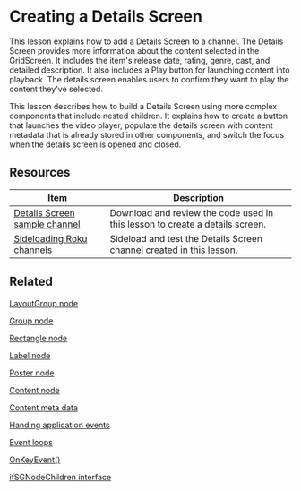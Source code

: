 # Creating a Details Screen

This lesson explains how to add a Details Screen to a channel. The Details Screen provides more information about the content selected in the GridScreen. It includes the item's release date, rating, genre, cast, and detailed description. It also includes a Play button for launching content into playback. The details screen enables users to confirm they want to play the content they've selected. 

This lesson describes how to build a Details Screen using more complex components that include nested children. It explains how to create a button that launches the video player, populate the details screen with content metadata that is already stored in other components, and switch the focus when the details screen is opened and closed. 

## Resources

| Item                                                         | Description                                                  |
| ------------------------------------------------------------ | ------------------------------------------------------------ |
| [Details Screen sample channel](https://github.com/rokudev/scenegraph-master-sample/tree/master/DetailsScreen) | Download and review the code used in this lesson to create a details screen. |
| [Sideloading  Roku channels](https://developer.roku.com/docs/developer-program/getting-started/developer-setup.md#step-2-accessing-the-development-application-installer) | Sideload and test the Details Screen channel created in this lesson. |

## Related

[LayoutGroup node](https://developer.roku.com/docs/references/scenegraph/layout-group-nodes/layoutgroup.md)

[Group node](https://developer.roku.com/docs/references/scenegraph/layout-group-nodes/group.md)

[Rectangle node](https://developer.roku.com/docs/references/scenegraph/renderable-nodes/rectangle.md)

[Label node](https://developer.roku.com/docs/references/scenegraph/renderable-nodes/label.md)

[Poster node](https://developer.roku.com/docs/references/scenegraph/renderable-nodes/poster.md)

[Content node](https://developer.roku.com/docs/references/scenegraph/control-nodes/contentnode.md)  

[Content meta data](docs/developer-program/getting-started/architecture/content-metadata.md)

[Handing application events](docs/developer-program/core-concepts/handling-application-events.md)

[Event loops](docs/developer-program/core-concepts/event-loops.md)

[OnKeyEvent()](https://developer.roku.com/docs/references/scenegraph/component-functions/onkeyevent.md)

[ifSGNodeChildren interface](https://developer.roku.com/docs/references/brightscript/interfaces/ifsgnodechildren.md)